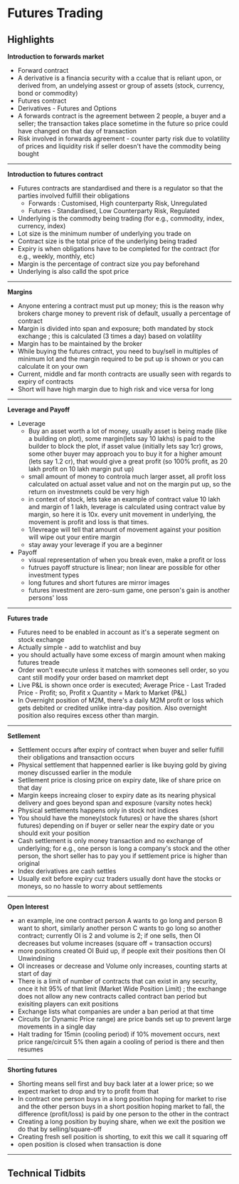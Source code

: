  # Futures Trading

## Highlights

**Introduction to forwards market**
- Forward contract
- A derivative is a financia security with a ccalue that is reliant upon, or derived from, an undelying assest or group of assets (stock, currency, bond or commodity)
- Futures contract
- Derivatives - Futures and Options
- A forwards contract is the agreement between 2 people, a buyer and a seller; the transaction takes place sometime in the future so price could have changed on that day of transaction
- Risk involved in forwards agreement - counter party risk due to volatility of prices and liquidity risk if seller doesn't have the commodity being bought
---
**Introduction to futures contract**
- Futures contracts are standardised and there is a regulator so that the parties involved fulfill their obligations
  - Forwards : Customised, High counterparty Risk, Unregulated
  - Futures - Standardised, Low Counterparty Risk, Regulated
- Underlying is the commodty being trading (for e.g., commodity, index, currency, index)
- Lot size is the minimum number of underlying you trade on
- Contract size is the total price of the underlying being traded
- Expiry is when obligations have to be completed for the contract (for e.g., weekly, monthly, etc)
- Margin is the percentage of contract size you pay beforehand
- Underlying is also calld the spot price
---
**Margins**
- Anyone entering a contract must put up money; this is the reason why brokers charge money to prevent risk of default, usually a percentage of contract
- Margin is divided into span and exposure; both mandated by stock exchange ; this is calculated (3 times a day) based on volatility
- Margin has to be maintained by the broker
- While buying the futures cntract, you need to buy/sell in multiples of minimum lot and the margin required to be put up is shown or you can calculate it on your own
- Current, middle and far month contracts are usually seen with regards to expiry of contracts
- Short will have high margin due to high risk and vice versa for long
---
**Leverage and Payoff**
- Leverage
  - Buy an asset worth a lot of money, usually asset is being made (like a building on plot), some margin(lets say 10 lakhs) is paid to the builder to block the plot, if asset value (initially lets say 1cr) grows, some other buyer may approach you to buy it for a higher amount (lets say 1.2 cr), that would give a great profit (so 100% profit, as 20 lakh profit on 10 lakh margin put up)
  - small amount of money to controla  much larger asset, all profit loss calculated on actual asset value and not on the margin put up, so the return on investmnets could be very high
  - in context of stock, lets take an example of contract value 10 lakh and margin of 1 lakh, leverage is calculated using contract value by margin, so here it is 10x. every unit movement in underlying, the movement is profit and loss is that times.
  - 1/levreage will tell that amount of movement against your position will wipe out your entire margin
  - stay away your leverage if you are a beginner
- Payoff
  - visual representation of when you break even, make a profit or loss
  - futrues payoff structure is linear; non linear are possible for other investment types
  - long futures and short futures are mirror images
  - futures investment are zero-sum game, one person's gain is another persons' loss
---
**Futures trade**
- Futures need to be enabled in account as it's a seperate segment on stock exchange
- Actually simple - add to watchlist and buy
- you should actually have some excess of margin amount when making futures treade
- Order won't execute unless it matches with someones sell order, so you cant still modify your order based on mamrket dept
- Live P&L is shown once order is executed; Average Price - Last Traded Price - Profit; so, Profit x Quantity = Mark to Market (P&L)
- In Overnight position of M2M, there's a daily M2M profit or loss which gets debited or credited unlike intra-day position. Also overnight position also requires excess other than margin.
---
**Setllement**
- Settlement occurs after expiry of contract when buyer and seller fulfill their obligations and transaction occurs
- Physical settlement that happenned earlier is like buying gold by giving money discussed earlier in the module
- Setllement price is closing price on expiry date, like of share price on that day
- Margin keeps increaing closer to expiry date as its nearing physical delivery and goes beyond span and exposure (varsity notes heck)
- Physical settlements happens only in stock not indices
- You should have the money(stock futures)  or have the shares (short futures) depending on if buyer or seller near the expiry date or you should exit your position
- Cash settlement is only money transaction and no exchange of underlying; for e.g., one person is long a company's stock and the other person, the short seller has to pay you if settlement price is higher than original 
- Index derivatives are cash settles
- Usually exit before expiry cuz traders usually dont have the stocks or moneys, so no hassle to worry about settlements
---
**Open Interest**
- an example, ine one contract person A wants to go long and person B want to short, similarly another person C wants to go long so another contract; currently OI is 2 and volume is 2; if one sells, then OI decreases but volume increases (square off = transaction occurs)
- more positions created OI Buid up, if people exit their positions then OI Unwindining
- OI increases or decrease and Volume only increases, counting starts at start of day
- There is a limit of number of contracts that can exist in any security, once it hit 95% of that limit (Market Wide Position Limit) ; the exchange does not allow any new contracts called contract ban period but exisiting players can exit positions
- Exchange lists what companies are under a ban period at that time
- Circuits (or Dynamic Price range) are price bands set up to prevent large movements in a single day
- Halt trading for 15min (cooling period) if 10% movement occurs, next price range/circuit 5% then again a cooling of period is there and then resumes
---
**Shorting futures**
- Shorting means sell first and buy back later at a lower price; so we expect market to drop and try to profit from that
- In contract one person buys in a long position hoping for market to rise and the other person buys in a short position hoping market to fall, the difference (profit/loss) is paid by one person to the other in the contract
- Creating a long position by buying share, when we exit the position we do that by selling/square-off
- Creating fresh sell position is shorting, to exit this we call it squaring off
- open position is closed when transaction is done
---
## Technical Tidbits
